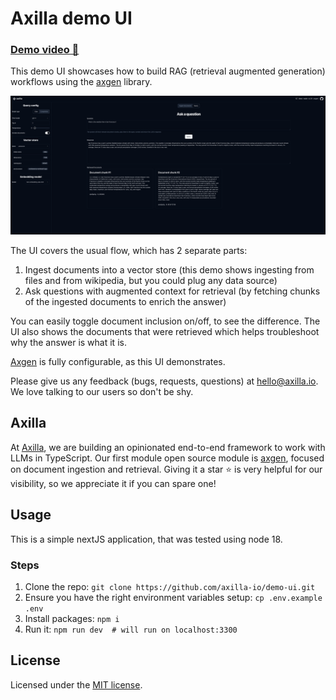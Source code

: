 # Axilla demo UI

### [Demo video 🎥](https://www.loom.com/share/458f9b6679b740f0a5c78a33fffee3dc)

This demo UI showcases how to build RAG (retrieval augmented generation) workflows using the [axgen](https://github.com/axilla-io/axgen) library.

![Demo UI Screenshot](./public/demo-screenshot.png)

The UI covers the usual flow, which has 2 separate parts:

1.  Ingest documents into a vector store (this demo shows ingesting from files and from wikipedia, but you could plug any data source)
2.  Ask questions with augmented context for retrieval (by fetching chunks of the ingested documents to enrich the answer)

You can easily toggle document inclusion on/off, to see the difference. The UI also shows the documents that were retrieved which helps troubleshoot why the answer is what it is.

[Axgen](https://github.com/axilla-io/axgen) is fully configurable, as this UI demonstrates.

Please give us any feedback (bugs, requests, questions) at hello@axilla.io. We love talking to our users so don't be shy.

## Axilla

At [Axilla](https://axilla.io), we are building an opinionated end-to-end framework to work with LLMs in TypeScript.
Our first module open source module is [axgen](https://github.com/axilla-io/axgen), focused on document ingestion and retrieval. Giving it a star ⭐️ is very helpful for our visibility, so we appreciate it if you can spare one!

## Usage

This is a simple nextJS application, that was tested using node 18.

### Steps

1. Clone the repo: `git clone https://github.com/axilla-io/demo-ui.git`
2. Ensure you have the right environment variables setup: `cp .env.example .env`
3. Install packages: `npm i`
4. Run it: `npm run dev  # will run on localhost:3300`

## License

Licensed under the [MIT license](https://github.com/shadcn/ui/blob/main/LICENSE.md).
